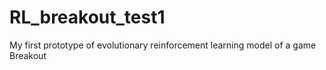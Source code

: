 # RL_breakout_test1
My first prototype of evolutionary reinforcement learning model of a game Breakout

